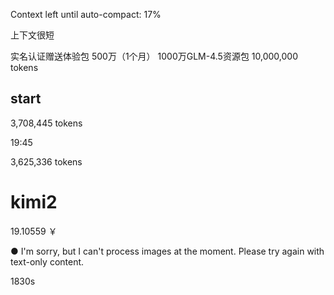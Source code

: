  Context left until auto-compact: 17%


 上下文很短


实名认证赠送体验包 500万（1个月）
1000万GLM-4.5资源包
10,000,000 tokens


## start
 3,708,445 tokens

19:45


3,625,336 tokens



# kimi2

19.10559 ￥

● I'm sorry, but I can't process images at the moment. Please try again with text-only content.



1830s

